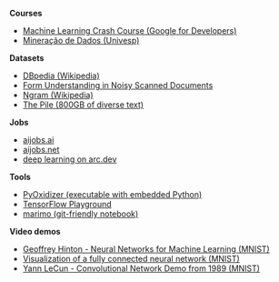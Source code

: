 **Courses**

- [Machine Learning Crash Course (Google for Developers)](https://developers.google.com/machine-learning/crash-course)
- [Mineração de Dados (Univesp)](https://www.youtube.com/playlist?list=PLYen_alduuqrMeAMYe6xXNO875JsPMYzj)

**Datasets**

- [DBpedia (Wikipedia)](https://databus.dbpedia.org/dbpedia/collections/latest-core)
- [Form Understanding in Noisy Scanned Documents](https://guillaumejaume.github.io/FUNSD/)
- [Ngram (Wikipedia)](https://nlp.cs.nyu.edu/wikipedia-data/)
- [The Pile (800GB of diverse text)](https://pile.eleuther.ai/)

**Jobs**

- [aijobs.ai](https://aijobs.ai/)
- [aijobs.net](https://aijobs.net/)
- [deep learning on arc.dev](https://arc.dev/remote-jobs/deep-learning)

**Tools**

- [PyOxidizer (executable with embedded Python)](https://github.com/indygreg/PyOxidizer)
- [TensorFlow Playground](http://playground.tensorflow.org/)
- [marimo (git-friendly notebook)](https://marimo.io/)

**Video demos**

- [Geoffrey Hinton - Neural Networks for Machine Learning (MNIST)](https://www.youtube.com/watch?v=uixGgMInc48)
- [Visualization of a fully connected neural network (MNIST)](https://www.youtube.com/watch?v=sDDjJRnnHao)
- [Yann LeCun - Convolutional Network Demo from 1989 (MNIST)](https://www.youtube.com/watch?v=FwFduRA_L6Q)
